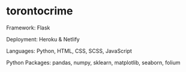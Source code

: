 # torontocrime
Framework: Flask 

Deployment: Heroku & Netlify

Languages: Python, HTML, CSS, SCSS, JavaScript

Python Packages: pandas, numpy, sklearn, matplotlib, seaborn, folium
